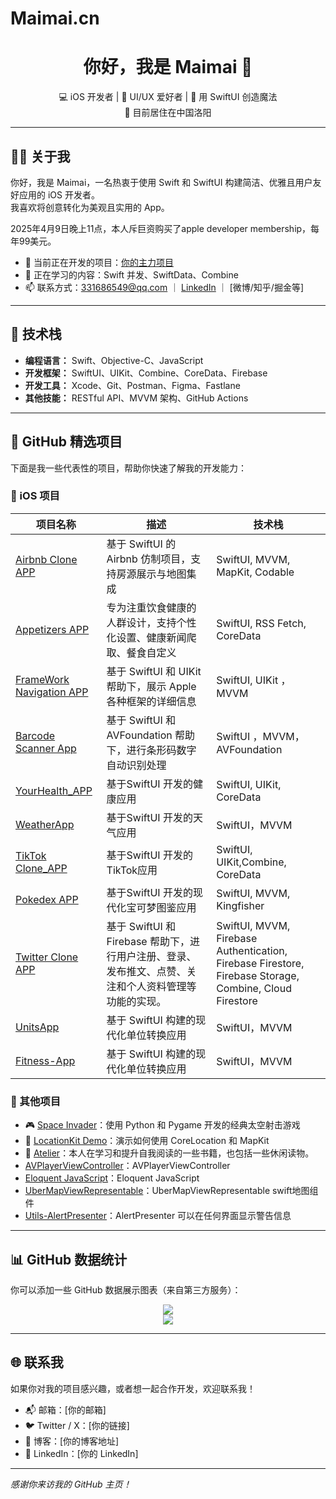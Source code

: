 # Maimai.cn

<h1 align="center">你好，我是 Maimai 👋</h1>

<p align="center">
  💻 iOS 开发者 | 🎨 UI/UX 爱好者 | 🚀 用 SwiftUI 创造魔法 <br>
  📍 目前居住在中国洛阳
</p>

---

## 🧑‍💻 关于我

你好，我是 Maimai，一名热衷于使用 Swift 和 SwiftUI 构建简洁、优雅且用户友好应用的 iOS 开发者。  
我喜欢将创意转化为美观且实用的 App。

2025年4月9日晚上11点，本人斥巨资购买了apple developer membership，每年99美元。

- 🔭 当前正在开发的项目：[你的主力项目](项目链接)
- 🌱 正在学习的内容：Swift 并发、SwiftData、Combine
- 📫 联系方式：331686549@qq.com ｜ [LinkedIn](你的链接) ｜ [微博/知乎/掘金等]

---

## 🚀 技术栈

- **编程语言：** Swift、Objective-C、JavaScript  
- **开发框架：** SwiftUI、UIKit、Combine、CoreData、Firebase  
- **开发工具：** Xcode、Git、Postman、Figma、Fastlane  
- **其他技能：** RESTful API、MVVM 架构、GitHub Actions

---

## 📂 GitHub 精选项目

下面是我一些代表性的项目，帮助你快速了解我的开发能力：

### 🔧 iOS 项目

| 项目名称 | 描述 | 技术栈 |
|----------|------|--------|
| [Airbnb Clone APP](https://github.com/Maimai10808/Airbnb-Clone-App) | 基于 SwiftUI 的 Airbnb 仿制项目，支持房源展示与地图集成 | SwiftUI, MVVM, MapKit, Codable |
| [Appetizers APP](https://github.com/Maimai10808/YourHealth_App) | 专为注重饮食健康的人群设计，支持个性化设置、健康新闻爬取、餐食自定义 | SwiftUI, RSS Fetch, CoreData  |
| [FrameWork Navigation APP](https://github.com/Maimai10808/FrameWorkNavigation-APP) | 基于 SwiftUI 和 UIKit 帮助下，展示 Apple 各种框架的详细信息 | SwiftUI, UIKit ，MVVM|
| [Barcode Scanner App](https://github.com/Maimai10808/BarcodeScanner/tree/main) | 基于 SwiftUI 和 AVFoundation 帮助下，进行条形码数字自动识别处理 | SwiftUI ，MVVM， AVFoundation |
| [YourHealth_APP](https://github.com/Maimai10808/Appetizers_App) | 基于SwiftUI 开发的健康应用 | SwiftUI, UIKit, CoreData |
| [WeatherApp](https://github.com/Maimai10808/Weather-IOS-App) | 基于SwiftUI 开发的天气应用 | SwiftUI，MVVM  |
| [TikTok Clone_APP](https://github.com/Maimai10808/TikTok-Clone) | 基于SwiftUI 开发的TikTok应用 | SwiftUI, UIKit,Combine, CoreData |
| [Pokedex APP](https://github.com/Maimai10808/Pokedex-APP) | 基于SwiftUI 开发的现代化宝可梦图鉴应用 | SwiftUI, MVVM, Kingfisher |
| [Twitter Clone APP](https://github.com/Maimai10808/Twitter-Clone-APP) | 基于 SwiftUI 和 Firebase 帮助下，进行用户注册、登录、发布推文、点赞、关注和个人资料管理等功能的实现。 | SwiftUI, MVVM, Firebase Authentication, Firebase Firestore, Firebase Storage, Combine, Cloud Firestore |
| [UnitsApp](https://github.com/Maimai10808/UnitsApp) | 基于 SwiftUI 构建的现代化单位转换应用 | SwiftUI，MVVM  |
| [Fitness-App](https://github.com/Maimai10808/Fitness-App) | 基于 SwiftUI 构建的现代化单位转换应用 | SwiftUI，MVVM  |


### 🧪 其他项目

- 🎮 [Space Invader](https://github.com/Maimai10808/Space-Invader-py)：使用 Python 和 Pygame 开发的经典太空射击游戏  
- 🧭 [LocationKit Demo](链接)：演示如何使用 CoreLocation 和 MapKit
- 🧭 [Atelier](https://github.com/Maimai10808/Atelier)：本人在学习和提升自我阅读的一些书籍，也包括一些休闲读物。
-  [AVPlayerViewController](https://github.com/Maimai10808/AVPlayerViewController)：AVPlayerViewController
-  [Eloquent JavaScript](https://eloquentjavascript.net/)：Eloquent JavaScript
-  [UberMapViewRepresentable](https://github.com/Maimai10808/UberMapViewRepresentable)：UberMapViewRepresentable swift地图组件
-  [Utils-AlertPresenter](https://github.com/Maimai10808/Utils-AlertPresenter)：AlertPresenter 可以在任何界面显示警告信息

---

## 📊 GitHub 数据统计

你可以添加一些 GitHub 数据展示图表（来自第三方服务）：

<p align="center">
  <img src="https://github-readme-stats.vercel.app/api?username=你的GitHub用户名&show_icons=true&theme=swift" />
  <br />
  <img src="https://github-readme-stats.vercel.app/api/top-langs/?username=你的GitHub用户名&layout=compact&theme=swift" />
</p>

---

## 🌐 联系我

如果你对我的项目感兴趣，或者想一起合作开发，欢迎联系我！

- 📬 邮箱：[你的邮箱]  
- 🐦 Twitter / X：[你的链接]  
- 📝 博客：[你的博客地址]  
- 💼 LinkedIn：[你的 LinkedIn]

---

_感谢你来访我的 GitHub 主页！_
